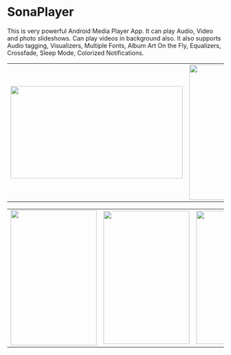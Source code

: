 # SonaPlayer
This is very powerful Android Media Player App. It can play Audio, Video  and photo slideshows. Can play videos in background also. It also supports Audio tagging, Visualizers, Multiple Fonts, Album Art On the Fly, Equalizers, Crossfade, Sleep Mode, Colorized Notifications.

<table style="width:100%">
  <tr>
    <td><img src="https://github.com/MayankChowdhary/SonaPlayer/blob/master/ScreenShots/newwelaxasda.png" width="400" height="215">
</td>
    <td><img src="https://github.com/MayankChowdhary/SonaPlayer/blob/master/ScreenShots/Nexus%205x-dddScreejjhgzjnklmnshot1.png" width="200" height="315">
</td>
    <td><img src="https://github.com/MayankChowdhary/SonaPlayer/blob/master/ScreenShots/Nexus%205x-Scjjrekwpqlsenshot1.png" width="200" height="315">
</td>
</tr>
</table>

<table style="width:100%">
  
  <tr>
    <td><img src="https://github.com/MayankChowdhary/SonaPlayer/blob/master/ScreenShots/Nexus%205x-Screenshkididot1.png" width="200" height="315">
</td>
    <td><img src="https://github.com/MayankChowdhary/SonaPlayer/blob/master/ScreenShots/Nexus%205x-Screenshmjinomkt1.png" width="200" height="310">
</td>
    <td><img src="https://github.com/MayankChowdhary/SonaPlayer/blob/master/ScreenShots/Nexus%205x-Screenshot1kjnkh.png" width="200" height="310">
</td>
  <td><img src="https://github.com/MayankChowdhary/SonaPlayer/blob/master/ScreenShots/Nexus%206P-Screenshot1.png" width="200" height="310">
</td>
</tr>
</table>

